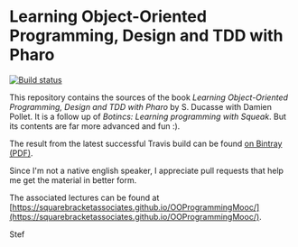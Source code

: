 # Learning Object-Oriented Programming, Design and TDD with Pharo

[![Build status][badge]][travis]

This repository contains the sources of the book *Learning Object-Oriented Programming, Design and TDD with Pharo* by S. Ducasse with Damien Pollet.
It is a follow up of *Botincs: Learning programming with Squeak*. But its contents are far more advanced and fun :).

The result from the latest successful Travis build can be found [on Bintray (PDF)](https://bintray.com/squarebracketassociates/wip/download_file?file_path=learningoop-wip.pdf).

Since I'm not a native english speaker, I appreciate pull requests that help me get the material in better form.

The associated lectures can be found at [https://squarebracketassociates.github.io/OOProgrammingMooc/](https://squarebracketassociates.github.io/OOProgrammingMooc/).


Stef

[travis]: https://travis-ci.org/SquareBracketAssociates/LearningOOPWithPharo
[badge]: https://travis-ci.org/SquareBracketAssociates/LearningOOPWithPharo.svg?branch=master
